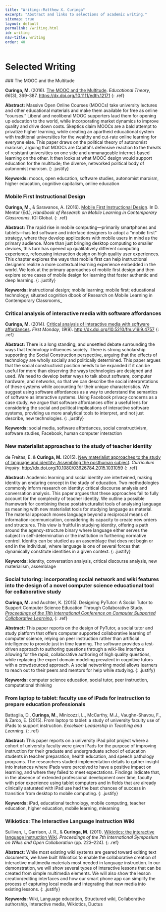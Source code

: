 ```yaml
---
title: "Writing::Matthew X. Curinga"
excerpt: "Abstract and links to selections of academic writing."
sitemap: true
layout: default
permalink: /writing.html
id: writing
nav-title: writing
order: 40
---
```



Selected Writing
================
<div class="row" markdown="1">
<div class="col-1"></div>
<div class="col" markdown="1">
### The MOOC and the Multitude

**Curinga, M.** (2016). [The MOOC and the Multitude](http://dx.doi.org/10.1111/edth.12171). _Educational Theory_, _66_(3), 369–387. <https://dx.doi.org/10.1111/edth.12171>
{: .ref}

**Abstract:** Massive Open Online Courses (MOOCs) take university lectures and other educational materials and make them available for free as online “courses.” Liberal and neoliberal MOOC supporters laud them for opening up education to the world, while incorporating market dynamics to improve quality and drive down costs. Skeptics claim MOOCs are a bald attempt to privatize higher learning, while creating an apartheid educational system with traditional universities for the wealthy and cut-rate online learning for everyone else. This paper draws on the political theory of autonomist marxism, arguing that MOOCs are Capital's defensive reaction to the threats of resistant universities on one side and unmanageable internet-based learning on the other. It then looks at what MOOC design would support education for the multitude; the diverse, networked political body of autonomist marxism.
{: .justify}

**Keywords:** moocs, open education, software studies, autonomist marxism, higher education, cognitive capitalism, online education

### Mobile First Instructional Design

**Curinga, M.**, & Saravanos, A. (2016). [Mobile First Instructional Design](https://amzn.com/1522502513). In D. Mentor (Ed.), _Handbook of Research on Mobile Learning in Contemporary Classrooms_. IGI Global.
{: .ref}

**Abstract:** The rapid rise in mobile computing—primarily smartphones and tablets—has led
software and interface designers to adopt a “mobile first” strategy, where
they develop applications with mobile users in mind as the primary audience.
More than just bringing desktop computing to smaller devices, this turn has
opened up qualitatively different computing experience, refocusing interaction
design on high quality user experiences. This chapter explores the ways that
mobile first can help instructional designers realize a more contextual
learning experience embedded in the world. We look at the primary approaches
of mobile first design and then explore some cases of mobile design for
learning that foster authentic and deep learning.
{: .justify}

**Keywords:** instructional design; mobile learning; mobile first; educational technology; situated cognition
dbook of Research on Mobile Learning in Contemporary Classrooms_

### Critical analysis of interactive media with software affordances

**Curinga, M.** (2014). [Critical analysis of interactive media with software affordances](http://firstmonday.org/ojs/index.php/fm/article/view/4757/4116). _First Monday_, _19_(9). <http://dx.doi.org/10.5210/fm.v19i9.4757>
{: .ref}

**Abstract:** There is a long standing, and unsettled debate surrounding
the ways that technology influences society. There is strong scholarship
supporting the Social Construction perspective, arguing that the effects
of technology are wholly socially and politically determined. This paper
argues that the social constructivist position needs to be expanded if
it can be useful for more than observing the ways technologies are
designed and used. We need to develop better ways to talk about
software, computer hardware, and networks, so that we can describe the
social interpretations of these systems while accounting for their
unique characteristics. We suggest using software affordances as a way
to understand the semantics of software as interactive systems. Using
Facebook privacy concerns as a case study, we argue that software
affordances offer a useful lens for considering the social and political
implications of interactive software systems, providing us more
analytical tools to interpret, and not just describe, new technologies.
{: .justify}

**Keywords:** social media, software affordances, social constructivism,
software studies, Facebook, human computer interaction

### New materialist approaches to the study of teacher identity

de Freitas, E. & **Curinga, M.** (2015). [New materialist approaches to the study of language and identity: Assembling the posthuman subject](http://www.tandfonline.com/doi/abs/10.1080/03626784.2015.1031059). _Curriculum Inquiry_. <http://dx.doi.org/10.1080/03626784.2015.1031059>
{: .ref}

**Abstract:** Academic learning and social identity are intertwined,
making identity an enduring concept in the study of education. Two
methodologies commonly inform research on identity: critical discourse
analysis and conversation analysis. This paper argues that these
approaches fail to fully account for the complexity of teacher identity.
We outline a possible framework for combining these poststructuralist
tools of analysing language as meaning with new materialist tools for
studying language as material. The material approach moves language
beyond a reciprocal means of information-communication, considering its
capacity to create new orders and structures. This view is fruitful in
studying identity, offering a path around the agency-structure binary
where language either serves the subject in self-determination or the
institution in furthering normative control. Identity can be studied as
an assemblage that does not begin or end in the individual, where
language is one of several forces that dynamically constitute identities
in a given context.
{: .justify}

**Keywords:** identity, conversation analysis, critical discourse
analysis, new materialism, assemblage

### Social tutoring: incorporating social network and wiki features into the design of a novel computer science educational tool for collaborative study

**Curinga, M.** and Auchter, K. (2015). Designing 
PyTutor: A Social Tutor to Support Computer Science Education Through Collaborative Study. [_Proceedings of the 11th International Conference on Computer Supported Collaborative Learning_.](http://www.isls.org/cscl.html)
{: .ref}

**Abstract:** This paper reports on the design of PyTutor, a social tutor and study platform that offers computer supported collaborative learning of computer science, relying on peer instruction rather than artificial intelligence to provide just in time learning. The software provides a test-driven approach to authoring questions through a wiki-like interface allowing for the rapid, collaborative authoring of high quality questions, while replacing the expert domain modeling prevalent in cognitive tutors with a crowdsourced approach. A social networking model allows learners to reach out to their peers and mentors for help while studying.
{: .justify}

**Keywords:** computer science education, social tutor, peer instruction, computational thinking


### From laptop to tablet: faculty use of iPads for instruction to prepare education professionals

Battaglia, D., **Curinga, M.**, Minicozzi, L., McCarthy, M.J., Vaughn-Shavou, F., & Zarco, E. (2015). From laptop to tablet: a study of university faculty use of iPads to support instruction. _Excelsior: Leadership in Teaching and Learning_.
{: .ref}

**Abstract:** This paper reports on a university iPad pilot project
where a cohort of university faculty were given iPads for the purpose of
improving instruction for their graduate and undergraduate school of
education students in teacher preparation, health education, and speech
pathology programs. The researchers studied implementation details to
gather insight into instances where iPads were perceived to have a
positive impact on learning, and where they failed to meet expectations.
Findings indicate that, in the absence of extended professional
development over time, faculty with prior experience using tablet
computers and in fields that are already clinically saturated with iPad
use had the best chances of success in transition from desktop to mobile
computing.
{: .justify}

**Keywords:** iPad, educational technology, mobile computing, teacher
education, higher education, mobile learning, mlearning

### Wikiotics: The Interactive Language Instruction Wiki

Sullivan, I., Garrison, J. R., & **Curinga, M.** (2011). [Wikiotics: the interactive language instruction Wiki](http://dl.acm.org/citation.cfm?doid=2038558.2038605). _Proceedings of the 7th International Symposium on Wikis and Open Collaboration_ (pp. 223–224).
{: .ref}

**Abstract:** While most existing wiki systems are geared toward editing
text documents, we have built Wikiotics to enable the collaborative
creation of interactive multimedia materials most needed in language
instruction. In our demonstration, we will show several types of
interactive lessons that can be created from simple multimedia elements.
We will also show the lesson creation/editing interfaces and how our
smart phone app can simplify the process of capturing local media and
integrating that new media into existing lessons.
{: .justify}

**Keywords:** Wiki, Language education, Structured wiki, Collaborative
authorship, Interactive media, Wikiotics, Ductus
</div>
</div>